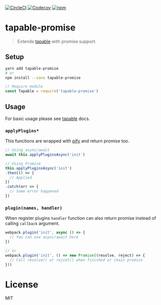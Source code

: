 [![CircleCI](https://img.shields.io/circleci/project/github/pi0/tapable-promise.svg?style=flat-square)](https://circleci.com/gh/pi0/tapable-promise)
[![Codecov](https://img.shields.io/codecov/c/github/pi0/tapable-promise.svg?style=flat-square)](https://codecov.io/gh/pi0/tapable-promise)
[![npm](https://img.shields.io/npm/v/tapable-promise.svg?style=flat-square)](https://www.npmjs.com/package/codemeli)

# tapable-promise
> Extends [tapable](https://www.npmjs.com/package/tapable) with promise support.

## Setup
```bash
yarn add tapable-promise 
# or
npm install --save tapable-promise
```
```js
// Require module
const Tapable = require('tapable-promise')
```

## Usage
For basic usage please see [tapable](https://github.com/webpack/tapable) docs.

### `applyPlugins*`
This functions are wrapped with [pify](https://www.npmjs.com/package/pify) 
and return promise too.

```js
// Using async/await
await this.applyPluginsAsync('init')

// Using Promise
this.applyPluginsAsync('init')
.then(() => {
  // Applied
})
.catch(err => {
  // Some error happened
})
```

### `plugin(names, handler)`
When register plugins `handler` function can also return promise instead of calling `callback` argument.

```js
webpack.plugin('init', async () => {
  // You can use async/await here  
})

// or
webpack.plugin('init', () => new Promise((resolve, reject) => {
  // Call resolve() or rejcet() when finished or chain promise
}))
```

# License

MIT
